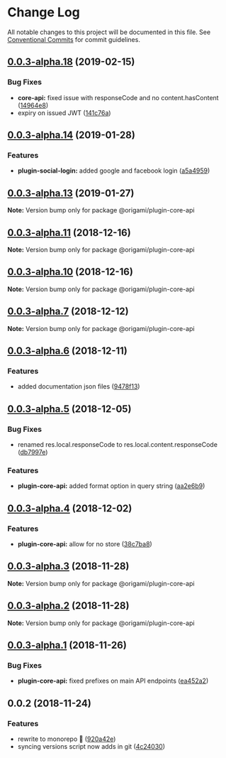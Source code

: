 # Change Log

All notable changes to this project will be documented in this file.
See [Conventional Commits](https://conventionalcommits.org) for commit guidelines.

## [0.0.3-alpha.18](https://github.com/origami-cms/core/tree/master/packages/core-api/compare/v0.0.3-alpha.17...v0.0.3-alpha.18) (2019-02-15)


### Bug Fixes

* **core-api:** fixed issue with responseCode and no content.hasContent ([14964e8](https://github.com/origami-cms/core/tree/master/packages/core-api/commit/14964e8))
* expiry on issued JWT ([141c76a](https://github.com/origami-cms/core/tree/master/packages/core-api/commit/141c76a))





## [0.0.3-alpha.14](https://github.com/origami-cms/core/tree/master/packages/core-api/compare/v0.0.3-alpha.13...v0.0.3-alpha.14) (2019-01-28)


### Features

* **plugin-social-login:** added google and facebook login ([a5a4959](https://github.com/origami-cms/core/tree/master/packages/core-api/commit/a5a4959))





## [0.0.3-alpha.13](https://github.com/origami-cms/core/tree/master/packages/core-api/compare/v0.0.3-alpha.12...v0.0.3-alpha.13) (2019-01-27)

**Note:** Version bump only for package @origami/plugin-core-api





## [0.0.3-alpha.11](https://github.com/origami-cms/core/tree/master/packages/core-api/compare/v0.0.3-alpha.10...v0.0.3-alpha.11) (2018-12-16)

**Note:** Version bump only for package @origami/plugin-core-api





## [0.0.3-alpha.10](https://github.com/origami-cms/core/tree/master/packages/core-api/compare/v0.0.3-alpha.9...v0.0.3-alpha.10) (2018-12-16)

**Note:** Version bump only for package @origami/plugin-core-api





## [0.0.3-alpha.7](https://github.com/origami-cms/core/tree/master/packages/core-api/compare/v0.0.3-alpha.6...v0.0.3-alpha.7) (2018-12-12)

**Note:** Version bump only for package @origami/plugin-core-api





## [0.0.3-alpha.6](https://github.com/origami-cms/core/tree/master/packages/core-api/compare/v0.0.3-alpha.5...v0.0.3-alpha.6) (2018-12-11)


### Features

* added documentation json files ([9478f13](https://github.com/origami-cms/core/tree/master/packages/core-api/commit/9478f13))





## [0.0.3-alpha.5](https://github.com/origami-cms/core/tree/master/packages/core-api/compare/v0.0.3-alpha.4...v0.0.3-alpha.5) (2018-12-05)


### Bug Fixes

* renamed res.local.responseCode to res.local.content.responseCode ([db7997e](https://github.com/origami-cms/core/tree/master/packages/core-api/commit/db7997e))


### Features

* **plugin-core-api:** added format option in query string ([aa2e6b9](https://github.com/origami-cms/core/tree/master/packages/core-api/commit/aa2e6b9))





## [0.0.3-alpha.4](https://github.com/origami-cms/core/tree/master/packages/core-api/compare/v0.0.3-alpha.3...v0.0.3-alpha.4) (2018-12-02)


### Features

* **plugin-core-api:** allow for no store ([38c7ba8](https://github.com/origami-cms/core/tree/master/packages/core-api/commit/38c7ba8))





## [0.0.3-alpha.3](https://github.com/origami-cms/core/tree/master/packages/core-api/compare/v0.0.3-alpha.2...v0.0.3-alpha.3) (2018-11-28)

**Note:** Version bump only for package @origami/plugin-core-api





## [0.0.3-alpha.2](https://github.com/origami-cms/core/tree/master/packages/core-api/compare/v0.0.3-alpha.1...v0.0.3-alpha.2) (2018-11-28)

**Note:** Version bump only for package @origami/plugin-core-api





## [0.0.3-alpha.1](https://github.com/origami-cms/core/tree/master/packages/core-api/compare/v0.0.3-alpha.0...v0.0.3-alpha.1) (2018-11-26)


### Bug Fixes

* **plugin-core-api:** fixed prefixes on main API endpoints ([ea452a2](https://github.com/origami-cms/core/tree/master/packages/core-api/commit/ea452a2))





## 0.0.2 (2018-11-24)


### Features

* rewrite to monorepo 🎉 ([920a42e](https://github.com/origami-cms/core/tree/master/packages/core-api/commit/920a42e))
* syncing versions script now adds in git ([4c24030](https://github.com/origami-cms/core/tree/master/packages/core-api/commit/4c24030))
